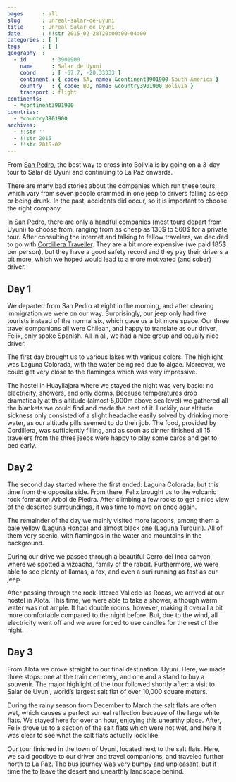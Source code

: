 ```yaml
---
pages      : all
slug       : unreal-salar-de-uyuni
title      : Unreal Salar de Uyuni
date       : !!str 2015-02-28T20:00:00-04:00
categories : [ ]
tags       : [ ]
geography  :
  - id        : 3901900
    name      : Salar de Uyuni
    coord     : [ -67.7, -20.33333 ]
    continent : { code: SA, name: &continent3901900 South America }
    country   : { code: BO, name: &country3901900 Bolivia }
    transport : flight
continents:
  - *continent3901900
countries:
  - *country3901900
archives:
  - !!str ''
  - !!str 2015
  - !!str 2015-02
---
```


From [San Pedro](/blog/the-chilean-desert.html), the best way to cross into Bolivia is by going on a 3-day tour to Salar de Uyuni and continuing to La Paz onwards.

There are many bad stories about the companies which run these tours, which vary from seven people crammed in one jeep to drivers falling asleep or being drunk. In the past, accidents did occur, so it is important to choose the right company.

In San Pedro, there are only a handful companies (most tours depart from Uyuni) to choose from, ranging from as cheap as 130$ to 560$ for a private tour. After consulting the internet and talking to fellow travelers, we decided to go with [Cordillera Traveller](http://www.cordilleratraveller.com/). They are a bit more expensive (we paid 185$ per person), but they have a good safety record and they pay their drivers a bit more, which we hoped would lead to a more motivated (and sober) driver.

## Day 1
We departed from San Pedro at eight in the morning, and after clearing immigration we were on our way. Surprisingly, our jeep only had five tourists instead of the normal six, which gave us a bit more space. Our three travel companions all were Chilean, and happy to translate as our driver, Felix, only spoke Spanish. All in all, we had a nice group and equally nice driver.

The first day brought us to various lakes with various colors. The highlight was Laguna Colorada, with the water being red due to algae. Moreover, we could get very close to the flamingos which was very impressive.

The hostel in Huayliajara where we stayed the night was very basic: no electricity, showers, and only dorms. Because temperatures drop dramatically at this altitude (almost 5,000m above sea level) we gathered all the blankets we could find and made the best of it. Luckily, our altitude sickness only consisted of a slight headache easily solved by drinking more water, as our altitude pills seemed to do their job. The food, provided by Cordillera, was sufficiently filling, and as soon as dinner finished all 15 travelers from the three jeeps were happy to play some cards and get to bed early.

## Day 2
The second day started where the first ended: Laguna Colorada, but this time from the opposite side. From there, Felix brought us to the volcanic rock formation Árbol de Piedra. After climbing a few rocks to get a nice view of the deserted surroundings, it was time to move on once again.

The remainder of the day we mainly visited more lagoons, among them a pale yellow (Laguna Honda) and almost black one (Laguna Turquiri). All of them very scenic, with flamingos in the water and mountains in the background.

During our drive we passed through a beautiful Cerro del Inca canyon, where we spotted a vizcacha, family of the rabbit. Furthermore, we were able to see plenty of llamas, a fox, and even a suri running as fast as our jeep.

After passing through the rock-littered Vallede las Rocas, we arrived at our hostel in Alota. This time, we were able to take a shower, although warm water was not ample. It had double rooms, however, making it overall a bit more comfortable compared to the night before. But, due to the wind, all electricity went off and we were forced to use candles for the rest of the night.

## Day 3
From Alota we drove straight to our final destination: Uyuni. Here, we made three stops: one at the train cemetery, and one and a stand to buy a souvenir. The major highlight of the tour followed shortly after: a visit to Salar de Uyuni, world’s largest salt flat of over 10,000 square meters.

During the rainy season from December to March the salt flats are often wet, which causes a perfect surreal reflection because of the large white flats. We stayed here for over an hour, enjoying this unearthy place. After, Felix drove us to a section of the salt flats which were not wet, and here it was clear to see what the salt flats actually look like.

Our tour finished in the town of Uyuni, located next to the salt flats. Here, we said goodbye to our driver and travel companions, and traveled further north to La Paz. The bus journey was very bumpy and unpleasant, but it time the to leave the desert and unearthly landscape behind.